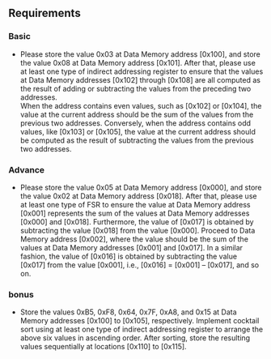 ## Requirements
### Basic
- Please store the value 0x03 at Data Memory address [0x100], and store the value 0x08 
at Data Memory address [0x101]. After that, please use at least one type of indirect 
addressing register to ensure that the values at Data Memory addresses [0x102] 
through [0x108] are all computed as the result of adding or subtracting the values from 
the preceding two addresses.    
When the address contains even values, such as [0x102] or [0x104], the value at the 
current address should be the sum of the values from the previous two addresses. 
Conversely, when the address contains odd values, like [0x103] or [0x105], the value 
at the current address should be computed as the result of subtracting the values from 
the previous two addresses.
### Advance
- Please store the value 0x05 at Data Memory address [0x000], and store the value 0x02 
at Data Memory address [0x018]. After that, please use at least one type of FSR to 
ensure the value at Data Memory address [0x001] represents the sum of the values at 
Data Memory addresses [0x000] and [0x018]. Furthermore, the value of [0x017] is 
obtained by subtracting the value [0x018] from the value [0x000]. Proceed to Data 
Memory address [0x002], where the value should be the sum of the values at Data 
Memory addresses [0x001] and [0x017]. In a similar fashion, the value of [0x016] is 
obtained by subtracting the value [0x017] from the value [0x001], i.e., [0x016] = 
[0x001] – [0x017], and so on.
### bonus
- Store the values 0xB5, 0xF8, 0x64, 0x7F, 0xA8, and 0x15 at Data Memory addresses 
[0x100] to [0x105], respectively. Implement cocktail sort using at least one type of 
indirect addressing register to arrange the above six values in ascending order. After 
sorting, store the resulting values sequentially at locations [0x110] to [0x115].  
